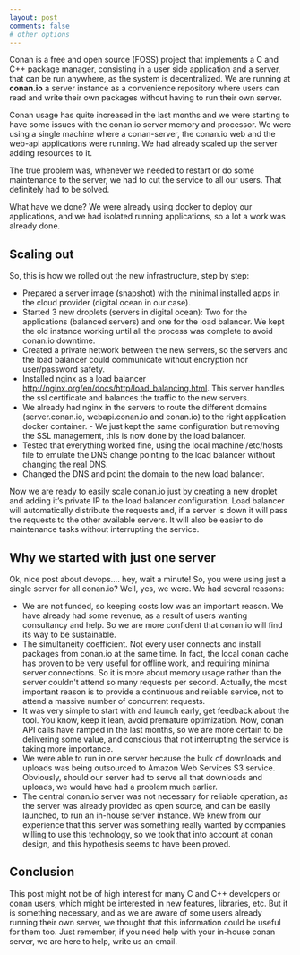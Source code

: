 ```yaml
---
layout: post
comments: false
# other options
---
```


Conan is a free and open source (FOSS) project that implements a C and C++ package manager, consisting in a user side application and a server, that can be run anywhere, as the system is decentralized. We are running at **conan.io** a server instance as a convenience repository where users can read and write their own packages without having to run their own server.

Conan usage has quite increased in the last months and we were starting to have some issues with the conan.io server memory and processor. We were using a single machine where a conan-server, the conan.io web and the web-api applications were running. We had already scaled up the server adding resources to it.

The true problem was, whenever we needed to restart or do some maintenance to the server, we had to cut the service to all our users. That definitely had to be solved.

What have we done? We were already using docker to deploy our applications, and we had isolated running applications, so a lot a work was already done. 

<h2 class="section-heading">Scaling out</h2>

So, this is how we rolled out the new infrastructure, step by step:

- Prepared a server image (snapshot) with the minimal installed apps in the cloud provider (digital ocean in our case).
- Started 3 new droplets (servers in digital ocean): Two for the applications (balanced servers) and one for the load balancer. We kept the old instance working until all the process was complete to avoid conan.io downtime.
- Created a private network between the new servers, so the servers and the load balancer could communicate without encryption nor user/password safety.
- Installed nginx as a load balancer http://nginx.org/en/docs/http/load_balancing.html. This server handles the ssl certificate and balances the traffic to the new servers.
- We already had nginx in the servers to route the different domains (server.conan.io, webapi.conan.io and conan.io) to the right application docker container.  - We just kept the same configuration but removing the SSL management, this is now done by the load balancer.
- Tested that everything worked fine, using the local machine /etc/hosts file to emulate the DNS change pointing to the load balancer without changing the real DNS.
- Changed the DNS and point the domain to the new load balancer.

Now we are ready to easily scale conan.io just by creating a new droplet and adding it’s private IP to the load balancer configuration. Load balancer will automatically distribute the requests and, if a server is down it will pass the requests to the other available servers. It will also be easier to do maintenance tasks without interrupting the service.

<h2 class="section-heading">Why we started with just one server</h2>


Ok, nice post about devops…. hey, wait a minute! So, you were using just a single server for all conan.io? Well, yes, we were. We had several reasons:

- We are not funded, so keeping costs low was an important reason. We have already had some revenue, as a result of users wanting consultancy and help. So we are more confident that conan.io will find its way to be sustainable. 
- The simultaneity coefficient. Not every user connects and install packages from conan.io at the same time. In fact, the local conan cache has proven to be very useful for offline work, and requiring minimal server connections. So it is more about memory usage rather than the server couldn't attend so many requests per second. Actually, the most important reason is to provide a continuous and reliable service, not to attend a massive number of concurrent requests.
- It was very simple to start with and launch early, get feedback about the tool. You know, keep it lean, avoid premature optimization. Now, conan API calls have ramped in the last months, so we are more certain to be delivering some value, and conscious that not interrupting the service is taking more importance.
- We were able to run in one server because the bulk of downloads and uploads was being outsourced to Amazon Web Services S3 service. Obviously, should our server had to serve all that downloads and uploads, we would have had a problem much earlier.
- The central conan.io server was not necessary for reliable operation, as the server was already provided as open source, and can be easily launched, to run an in-house server instance. We knew from our experience that this server was something really wanted by companies willing to use this technology, so we took that into account at conan design, and this hypothesis seems to have been proved.

<h2 class="section-heading">Conclusion</h2>

This post might not be of high interest for many C and C++ developers or conan users, which might be interested in new features, libraries, etc. But it is something necessary, and as we are aware of some users already running their own server, we thought that this information could be useful for them too. Just remember, if you need help with your in-house conan server, we are here to help, write us an email.
